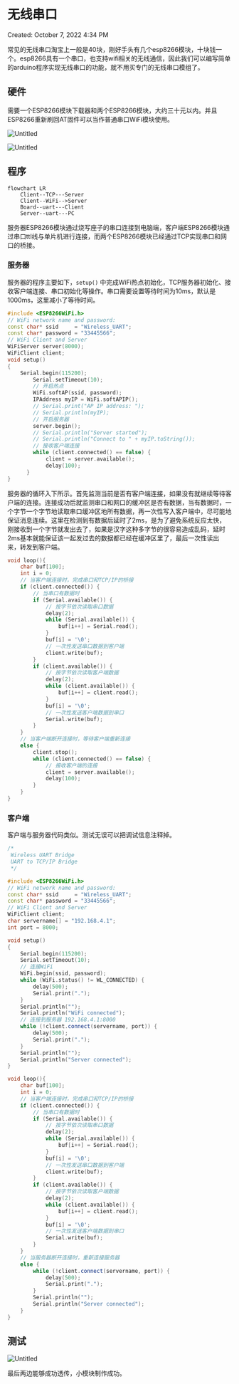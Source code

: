 # 无线串口

Created: October 7, 2022 4:34 PM

常见的无线串口淘宝上一般是40块，刚好手头有几个esp8266模块，十块钱一个。esp8266具有一个串口，也支持wifi相关的无线通信，因此我们可以编写简单的arduino程序实现无线串口的功能，就不用买专门的无线串口模组了。

## 硬件

需要一个ESP8266模块下载器和两个ESP8266模块，大约三十元以内。并且ESP8266重新刷回AT固件可以当作普通串口WiFi模块使用。

![Untitled](%E6%97%A0%E7%BA%BF%E4%B8%B2%E5%8F%A3%202b6fb60de8734d728a95120cf9bcf2ff/Untitled.jpeg)

![Untitled](%E6%97%A0%E7%BA%BF%E4%B8%B2%E5%8F%A3%202b6fb60de8734d728a95120cf9bcf2ff/Untitled%201.jpeg)

## 程序

```mermaid
flowchart LR
	Client--TCP---Server
	Client--WiFi-->Server
	Board--uart---Client
	Server--uart---PC
```

服务器ESP8266模块通过烧写座子的串口连接到电脑端，客户端ESP8266模块通过串口ttl线与单片机进行连接，而两个ESP8266模块已经通过TCP实现串口和网口的桥接。

### 服务器

服务器的程序主要如下，`setup()` 中完成WiFi热点初始化，TCP服务器初始化、接收客户端连接、串口初始化等操作。串口需要设置等待时间为10ms，默认是1000ms，这里减小了等待时间。

```cpp
#include <ESP8266WiFi.h>
// WiFi network name and password:
const char* ssid     = "Wireless_UART";
const char* password = "33445566";
// WiFi Client and Server
WiFiServer server(8000);
WiFiClient client;
void setup()
{
    Serial.begin(115200);
		Serial.setTimeout(10);
		// 开启热点
		WiFi.softAP(ssid, password);
		IPAddress myIP = WiFi.softAPIP();
		// Serial.print("AP IP address: ");
		// Serial.println(myIP);
		// 开启服务器
		server.begin();
		// Serial.println("Server started");
		// Serial.println("Connect to " + myIP.toString());
		// 接收客户端连接
		while (client.connected() == false) {
			client = server.available();
			delay(100);
	  }
}
```

服务器的循环入下所示。首先监测当前是否有客户端连接，如果没有就继续等待客户端的连接。连接成功后就监测串口和网口的缓冲区是否有数据，当有数据时，一个字节一个字节地读取串口缓冲区地所有数据，再一次性写入客户端中，尽可能地保证消息连续。这里在检测到有数据后延时了2ms，是为了避免系统反应太快，刚接收到一个字节就发出去了，如果是汉字这种多字节的很容易造成乱码，延时2ms基本就能保证该一起发过去的数据都已经在缓冲区里了，最后一次性读出来，转发到客户端。

```cpp
void loop(){
	char buf[100];
	int i = 0;
	// 当客户端连接时，完成串口和TCP/IP的桥接
	if (client.connected()) {
		// 当串口有数据时
		if (Serial.available()) {
			// 按字节依次读取串口数据
			delay(2);
			while (Serial.available()) {
				buf[i++] = Serial.read();
			}
			buf[i] = '\0';
			// 一次性发送串口数据到客户端
			client.write(buf);
		}
		if (client.available()) {
			// 按字节依次读取客户端数据
			delay(2);
			while (client.available()) {
				buf[i++] = client.read();
			}
			buf[i] = '\0';
			// 一次性发送客户端数据到串口
			Serial.write(buf);
		}
	}
	// 当客户端断开连接时，等待客户端重新连接
	else {
		client.stop();
		while (client.connected() == false) {
			// 接收客户端的连接
			client = server.available();
			delay(100);
		}
	}
}
```

### 客户端

客户端与服务器代码类似。测试无误可以把调试信息注释掉。

```cpp
/*
 Wireless UART Bridge
 UART to TCP/IP Bridge
 */

#include <ESP8266WiFi.h>
// WiFi network name and password:
const char* ssid     = "Wireless_UART";
const char* password = "33445566";
// WiFi Client and Server
WiFiClient client;
char servername[] = "192.168.4.1";
int port = 8000;

void setup()
{
    Serial.begin(115200);
	Serial.setTimeout(10);
    // 连接WiFi
    WiFi.begin(ssid, password);
    while (WiFi.status() != WL_CONNECTED) {
        delay(500);
        Serial.print(".");
    }
    Serial.println("");
    Serial.println("WiFi connected");
    // 连接到服务器 192.168.4.1:8000
    while (!client.connect(servername, port)) {
        delay(500);
        Serial.print(".");
    }
    Serial.println("");
    Serial.println("Server connected");
}

void loop(){
    char buf[100];
	int i = 0;
	// 当客户端连接时，完成串口和TCP/IP的桥接
    if (client.connected()) {
        // 当串口有数据时
        if (Serial.available()) {
            // 按字节依次读取串口数据
            delay(2);
            while (Serial.available()) {
                buf[i++] = Serial.read();
            }
            buf[i] = '\0';
            // 一次性发送串口数据到客户端
            client.write(buf);
        }
        if (client.available()) {
            // 按字节依次读取客户端数据
            delay(2);
            while (client.available()) {
                buf[i++] = client.read();
            }
            buf[i] = '\0';
            // 一次性发送客户端数据到串口
            Serial.write(buf);
        }
    }
    // 当服务器断开连接时，重新连接服务器
	else {
        while (!client.connect(servername, port)) {
            delay(500);
            Serial.print(".");
        }
        Serial.println("");
        Serial.println("Server connected");
    }
}
```

## 测试

![Untitled](%E6%97%A0%E7%BA%BF%E4%B8%B2%E5%8F%A3%202b6fb60de8734d728a95120cf9bcf2ff/Untitled.png)

最后两边能够成功透传，小模块制作成功。